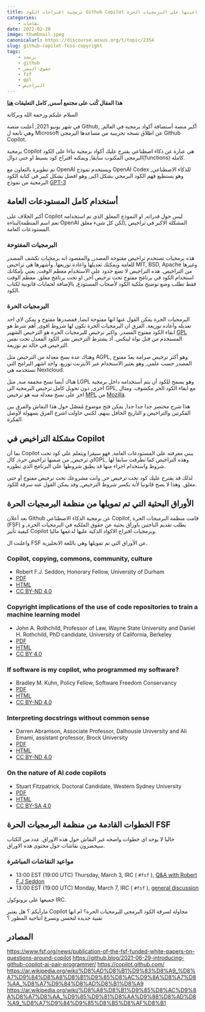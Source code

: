 ```yaml
---
title: برمجية اقتراحات الكود Github Copilot وتداعيتها على البرمجيات الحرة
categories: 
    - نقاشات
date: 2022-02-20
image: thumbnail.jpeg
canonicalurl: https://discourse.aosus.org/t/topic/2354
slug: github-copilot-foss-copyright
tags:
    - برمجة
    - github
    - حقوق-النشر
    - fsf
    - gpl
    - التراخيص
---
```


**هذا المقال كُتب على مجتمع أسس, كامل التعليقات [هنا](https://discourse.aosus.org/t/topic/2354)**

السلام عليكم ورحمة الله وبركاتة

في شهر يونيو 2021, أعلنت منصة Github, أكبر منصة أستضافة أكواد برمجية في العالم, وهي تابعة ل Microsoft عن اطلاق نسخه تجريبية من مساعدها البرمجي Github Copilot.

برمجية Copilot هي عبارة عن ذكاء اصطناعي يقترح عليك أكواد برمجية بناءا على الكود البرمجي المكتوب سابقا, ويمكنه اقتراح كود بسيط او حتى دوال(functions) كاملة.

تم تطويرة بالتعاون مع OpenAI ويستخدم نموذج OpenAI Codex للذكاء الاصطناعي, وهو يستطيع فهم الكود البرمجي بشكل اكبر, وهو افضل بشكل كبير في كتابة الكود البرمجية من نموذج [GPT-3](https://en.wikipedia.org/wiki/GPT-3)

## أستخدام كامل المستودعات العامة
أكبر الخلاف على Copilot ليس حول قدراته, او النموذج المغلق الذي تم استخدامه لبناءة(نعم اسم المنظمة OpenAI لكن كل شيء مغلق), المشكلة الاكبر في تراخيص المستودعات العامة.

### البرمجيات المفتوحة
هذه برمجيات تستخدم تراخيص مفتوحة المصدر, والمقصود انه برمجيات تكشف المصدر للعامة ويمكنك تعديلها واعادة توزيعها.
وأشهرها هي تراخيص MIT, BSD, Apache وغيرها من التراخيص.
هذه التراخيص لا تضع حدود على الاستخدام معظم الوقت, يعني بإمكانك استخدام الكود في برنامَج مفتوح تحت ترخيص أخر, او تحت برنامَج مغلق. معظم الوقت فقط تطلب وضع توضيح ملكية الكود لأصحاب المستودع, بالإضافة لحمايات قانونية لكتاب الكود.

### البرمجيات الحرة
البرمجيات الحرة يمكن القول عنها انها مفتوحة ايضا, فمصدرها مفتوح و يمكن لاي احد تعديله وأعاده توزيعة.
الفرق ان البرمجيات الحرة تكون لها شروط اقوى, أهم شرط هو ابقاء الكود مفتوح المصدر.
واكبر ترخيص للبرمجيات الحرة هو الترخيص الشهير [GPL](https://ar.wikipedia.org/wiki/%D8%B1%D8%AE%D8%B5%D8%A9_%D8%AC%D9%86%D9%88_%D8%A7%D9%84%D8%B9%D9%85%D9%88%D9%85%D9%8A%D8%A9) المستخدم من قبل نواة لينكس. أذ يشترط الترخيص نشر الكود المعدل تحت نفس الترخيص في حالة تم توزيعة.

وهناك عدة نسخ معدلة من الترخيص مثل AGPL, وهو أكثر ترخيص صرامة يعدّ مفتوح المصدر حسب علمي, وهو يعتبر الاستخدام عبر الأنترنت توزيع. واحد اشهر البرامج التي تستخدمه هي Nextcloud.

هناك أيضا نسخ مخففة منة, مثل LGPL وهو يسمح للكود أن يتم أستخدامه داخل برمجية اخرى, دون تحويل كامل ترخيص البرمجية الى GPL, مع ابقاء الكود الحر مكشوف.
 ومثال اخر على نسخ معدلة منه هو ترخيص [MPL](https://ar.wikipedia.org/wiki/%D8%B1%D8%AE%D8%B5%D8%A9_%D9%85%D9%88%D8%B2%D9%8A%D9%84%D8%A7_%D8%A7%D9%84%D8%B9%D9%85%D9%88%D9%85%D9%8A%D8%A9) من [Mozilla](https://mozilla.org).

هذا شرح مختصر جدا جدا جدا, يمكن فتح موضوع مُفصّل حول هذا النقاش والفرق بين الفكرتين والتراخيص و التاريخ الحافل بينهم. لكنني حاولت اشرح الفرق بسهولة لأوصل الفكرة.

## مشكلة التراخيص في Copilot
بما أن Copilot يبني معرفته على المستودعات العامة, فهو سيقرا ويتعلم على كود تحت اي ترخيص, من ضمنها تراخيص حرة, كالGPL, وهذه التراخيص كما تطرقت سابقا لها شروط واستخدام اجزاء منها قد يطبق شروطها على البرنامَج الذي تطوره.

لذلك قد يقترح عليك كود تحت ترخيص حر, وانت مشروعك تحت ترخيص مفتوح أو حتى مغلق. 
وهذا لا يصح قانونيا لأنة يكسر شروط الترخيص, وقد يمكن القول عنه سرقة للكود.

## الأوراق البحثية التي تم تمويلها من منظمة البرمجيات الحرة
بعد أعلان Github عن برمجية الذكاء الاصطناعي Copilot, قامت منظمة البرميجات الحرة (FSF) بطلب تقديم الباحثين باوراق بحثية عن حقوق الملكية في البرمجيات الحرة, و كيفية تأثير Copilot وبرمجيات اقتراح الاكواد الذكية عليها لدعمها ماليا.

واعلنت ال FSF عن الأوراق التي تم تمويلها وهي باللغة الانجليزية.

### Copilot, copying, commons, community, culture

* Robert F.J. Seddon, Honorary Fellow, University of Durham
* [PDF](https://static.fsf.org/nosvn/copilot/Copilot-Copying-Commons-Community-Culture.pdf)
* [HTML](https://www.fsf.org/licensing/copilot/copilot-copying-commons-community-culture)
* [CC BY-ND 4.0](https://creativecommons.org/licenses/by-nd/4.0/)

### Copyright implications of the use of code repositories to train a machine learning model

* John A. Rothchild, Professor of Law, Wayne State University and Daniel H. Rothchild, PhD candidate, University of California, Berkeley
* [PDF](https://static.fsf.org/nosvn/copilot/Copyright-Implications-of-the-Use-of-Code-Repositories-to-Train-a-Machine-Learning-Model.pdf)
* [HTML](https://www.fsf.org/licensing/copilot/copyright-implications-of-the-use-of-code-repositories-to-train-a-machine-learning-model)
* [CC BY 4.0](https://creativecommons.org/licenses/by/4.0/)

### If software is my copilot, who programmed my software?
* Bradley M. Kuhn, Policy Fellow, Software Freedom Conservancy
* [PDF](https://static.fsf.org/nosvn/copilot/if-software-is-my-copilot-who-programmed-my-software.pdf)
* [HTML](https://www.fsf.org/licensing/copilot/if-software-is-my-copilot-who-programmed-my-software)
* [CC BY-ND 4.0](https://creativecommons.org/licenses/by-nd/4.0/)

### Interpreting docstrings without common sense
* Darren Abramson, Associate Professor, Dalhousie University and Ali Emami, assistant professor, Brock University
* [PDF](https://static.fsf.org/nosvn/copilot/Interpreting-Docstrings-Without-Common-Sense.pdf)
* [HTML](https://www.fsf.org/licensing/copilot/interpreting-docstrings-without-using-common-sense)
* [CC BY-ND 4.0](https://creativecommons.org/licenses/by-nd/4.0/)

### On the nature of AI code copilots
* Stuart Fitzpatrick, Doctoral Candidate, Western Sydney University
* [PDF](https://static.fsf.org/nosvn/copilot/On_the_nature_of_ai_copilots.pdf)
* [HTML](https://www.fsf.org/licensing/copilot/on-the-nature-of-ai-code-copilots)
* [CC BY-SA 4.0](https://creativecommons.org/licenses/by-sa/4.0/)

## الخطوات القادمة من منظمة البرمجيات الحرة FSF
حاليا لا يوجد اي خطوات واضحه غير النقاش حول هذه الاوراق.
عدد من الكتاب سيحضرون نقاشات حول محتوى هذه الاوراق.

### مواعيد النقاشات المباشرة

* 13:00 EST (19:00 UTC) Thursday, March 3, IRC ( `#fsf` ), [Q&A with Robert F.J Seddon](https://www.fsf.org/events/copilot-irc-q-a-with-robert-f-j-seddon)
* 13:00 EST (19:00 UTC) Monday, March 7, IRC ( `#fsf` ), [general discussion](https://www.fsf.org/events/join-us-for-a-general-irc-discussion-on-the-papers-selected-as-part-of-our-copilot-call-for-whitepapers)

جميعها على بروتوكول IRC.

مارأيكم ؟ هل يعتبر Copilot محاولة لسرقة الكود البرمجي للبرمجيات الحرة؟ ام انها تقنية جديدة لتحسن وتسرع انتاجية المطور ؟

## المصادر
https://www.fsf.org/news/publication-of-the-fsf-funded-white-papers-on-questions-around-copilot
https://github.blog/2021-06-29-introducing-github-copilot-ai-pair-programmer/
https://copilot.github.com/
https://ar.wikipedia.org/wiki/%D8%AD%D8%B1%D9%83%D8%A9_%D8%A7%D9%84%D8%A8%D8%B1%D9%85%D8%AC%D9%8A%D8%A7%D8%AA_%D8%A7%D9%84%D8%AD%D8%B1%D8%A9
https://ar.wikipedia.org/wiki/%D8%A8%D8%B1%D9%85%D8%AC%D9%8A%D8%A7%D8%AA_%D9%85%D9%81%D8%AA%D9%88%D8%AD%D8%A9_%D8%A7%D9%84%D9%85%D8%B5%D8%AF%D8%B1